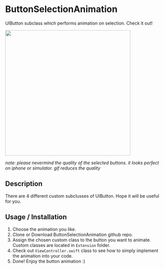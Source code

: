 # ButtonSelectionAnimation
UIButton subclass which performs animation on selection. Check it out!

<img src="CustomButton.gif" width="400">

_note: please nevermind the quality of the selected buttons. it looks perfect on iphone or simulator. gif reduces the quality_


## Description ##

There are 4 different custom subclusses of UIButton. Hope it will be useful for you. 

## Usage / Installation ##

1. Choose the animation you like.
2. Clone or Download ButtonSelectionAnimation github repo.
3. Assign the chosen custom class to the button you want to animate.
Custom classes are located in `Extension` folder.
4. Check out `ViewController.swift` class to see how to simply implement the animation into your code.
5. Done! Enjoy the button animation :)

